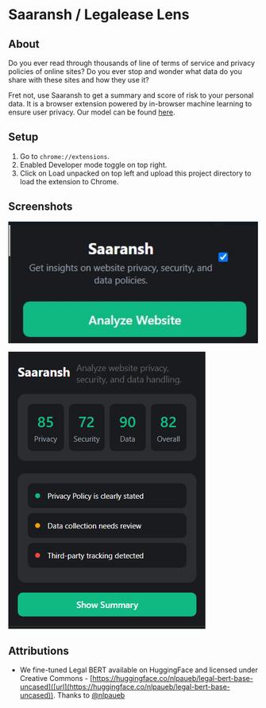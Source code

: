 # Saaransh / Legalease Lens

## About

Do you ever read through thousands of line of terms of service and privacy policies of online sites? Do you ever stop and wonder what data do you share with these sites and how they use it?

Fret not, use Saaransh to get a summary and score of risk to your personal data. It is a browser extension powered by in-browser machine learning to ensure user privacy. Our model can be found [here](https://drive.google.com/drive/folders/13C_-WPX4OxTBLGshlvwEVAGDNdPG5pgO?usp=sharing).

## Setup

1. Go to `chrome://extensions`.
2. Enabled Developer mode toggle on top right.
3. Click on Load unpacked on top left and upload this project directory to load the extension to Chrome.

## Screenshots
![alt text](image-1.png)

![alt text](image.png)

## Attributions

- We fine-tuned Legal BERT available on HuggingFace and licensed under Creative Commons - [https://huggingface.co/nlpaueb/legal-bert-base-uncased]([url](https://huggingface.co/nlpaueb/legal-bert-base-uncased)). Thanks to [@nlpaueb](https://github.com/nlpaueb)
